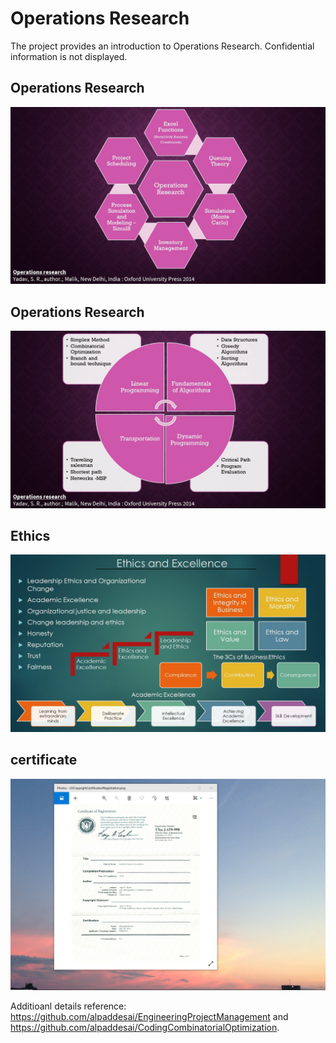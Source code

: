 # Operations Research

The project provides an introduction to Operations Research. Confidential information is not displayed.

## Operations Research
![image](OperationsResearchI.jpg)

## Operations Research
![image](OperationsResearchII.jpg)

## Ethics
![image](Ethics.jpg)

## certificate
![image](USCopyrightCertificate.png)

Additioanl details reference:  https://github.com/alpaddesai/EngineeringProjectManagement and https://github.com/alpaddesai/CodingCombinatorialOptimization.
